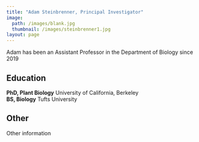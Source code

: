 ```yaml
---
title: "Adam Steinbrenner, Principal Investigator"
image: 
  path: /images/blank.jpg
  thumbnail: /images/steinbrenner1.jpg
layout: page
---
```


Adam has been an Assistant Professor in the Department of Biology since 2019

## Education

**PhD, Plant Biology** University of California, Berkeley <br>
**BS, Biology** Tufts University

## Other

Other information


